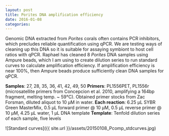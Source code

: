 ```yaml
---
layout: post
title: Porites DNA amplification efficiency
date: 2016-01-08
categories:
---
```

Genomic DNA extracted from *Porites* corals often contains PCR inhibitors, which precludes reliable quantification using qPCR. We are testing ways of cleaning up this DNA so it is suitable for assaying symbiont to host cell ratios with qPCR. Raphael has cleaned 8 *Porites* DNA samples using Ampure beads, which I am using to create dilution series to run standard curves to calculate amplification efficiency. If amplification efficiency is near 100%, then Ampure beads produce sufficiently clean DNA samples for qPCR.

**Samples**: 27, 28, 35, 36, 41, 42, 49, 50
**Primers**: PL1556PET, PL1556r (microsatellite primers from Concepcion et al. 2010, amplifying a 164bp fragment, melting temp. ~ 59°C). Obtained primer stocks from Zac Forsman, diluted aliquot to 10 µM in water.
**Each reaction**: 6.25 µL SYBR Green MasterMix, 0.5 µL forward primer @ 10 µM, 0.5 µL reverse primer @ 10 µM, 4.25 µL water, 1 µL DNA template
**Template**: Tenfold dilution series of each sample, five levels

![Standard curves]({{ site.url }}/assets/20150108_Pcomp_stdcurves.jpg)
